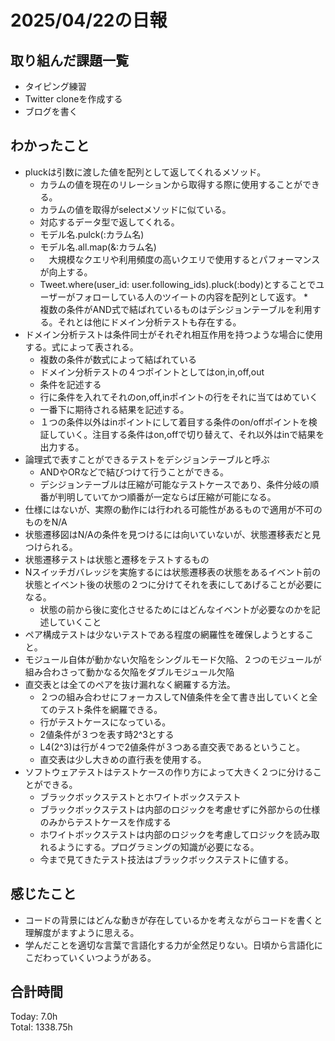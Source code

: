 # 2025/04/22の日報
## 取り組んだ課題一覧
* タイピング練習
*  Twitter cloneを作成する
*  ブログを書く
## わかったこと
* pluckは引数に渡した値を配列として返してくれるメソッド。
  *  カラムの値を現在のリレーションから取得する際に使用することができる。
  *  カラムの値を取得がselectメソッドに似ている。
  *  対応するデータ型で返してくれる。
  *  モデル名.pulck(:カラム名)
  *  モデル名.all.map(&:カラム名)
  *  　大規模なクエリや利用頻度の高いクエリで使用するとパフォーマンスが向上する。
  *  Tweet.where(user_id: user.following_ids).pluck(:body)とすることでユーザーがフォローしている人のツイートの内容を配列として返す。
*　複数の条件がAND式で結ばれているものはデシジョンテーブルを利用する。それとは他にドメイン分析テストも存在する。
* ドメイン分析テストは条件同士がそれぞれ相互作用を持つような場合に使用する。式によって表される。
  * 複数の条件が数式によって結ばれている
  * ドメイン分析テストの４つポイントとしてはon,in,off,out
  * 条件を記述する
  * 行に条件を入れてそれのon,off,inポイントの行をそれに当てはめていく
  * 一番下に期待される結果を記述する。
  * １つの条件以外はinポイントにして着目する条件のon/offポイントを検証していく。注目する条件はon,offで切り替えて、それ以外はinで結果を出力する。
* 論理式で表すことができるテストをデシジョンテーブルと呼ぶ
  * ANDやORなどで結びつけて行うことができる。
  * デシジョンテーブルは圧縮が可能なテストケースであり、条件分岐の順番が判明していてかつ順番が一定ならば圧縮が可能になる。
* 仕様にはないが、実際の動作には行われる可能性があるもので適用が不可のものをN/A
* 状態遷移図はN/Aの条件を見つけるには向いていないが、状態遷移表だと見つけられる。
* 状態遷移テストは状態と遷移をテストするもの
* Nスイッチガバレッジを実施するには状態遷移表の状態をあるイベント前の状態とイベント後の状態の２つに分けてそれを表にしてあげることが必要になる。
  * 状態の前から後に変化させるためにはどんなイベントが必要なのかを記述していくこと
* ペア構成テストは少ないテストである程度の網羅性を確保しようとすること。
* モジュール自体が動かない欠陥をシングルモード欠陥、２つのモジュールが組み合わさって動かなる欠陥をダブルモジュール欠陥
* 直交表とは全てのペアを抜け漏れなく網羅する方法。
  * ２つの組み合わせにフォーカスしてN値条件を全て書き出していくと全てのテスト条件を網羅できる。
  * 行がテストケースになっている。
  * 2値条件が３つを表す時2^3とする
  * L4(2^3)は行が４つで2値条件が３つある直交表であるということ。
  * 直交表は少し大きめの直行表を使用する。
* ソフトウェアテストはテストケースの作り方によって大きく２つに分けることができる。
  * ブラックボックステストとホワイトボックステスト
  * ブラックボックステストは内部のロジックを考慮せずに外部からの仕様のみからテストケースを作成する
  * ホワイトボックステストは内部のロジックを考慮してロジックを読み取れるようにする。プログラミングの知識が必要になる。
  * 今まで見てきたテスト技法はブラックボックステストに値する。                 
## 感じたこと
* コードの背景にはどんな動きが存在しているかを考えながらコードを書くと理解度がますように思える。
* 学んだことを適切な言葉で言語化する力が全然足りない。日頃から言語化にこだわっていくいつようがある。
##  合計時間 
Today: 7.0h<br>
Total: 1338.75h
